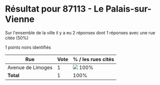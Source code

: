 # Résultat pour 87113 - Le Palais-sur-Vienne

Sur l'ensemble de la ville il y a eu 2 réponses dont 1 réponses avec une rue citée (50%)

1 points noirs identifiés

| Rue | Vote | % / les rues cités|
|-----|------|-------------------|
| Avenue de Limoges | 1 | <img src="../../img/bar_100.gif" />&nbsp;100%|
| **Total** | 1 | 100%|
